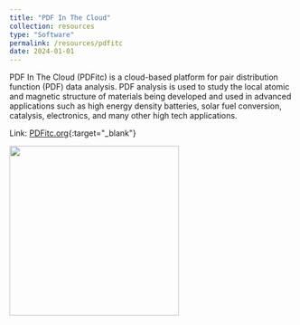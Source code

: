 ```yaml
---
title: "PDF In The Cloud"
collection: resources
type: "Software"
permalink: /resources/pdfitc
date: 2024-01-01
---
```


PDF In The Cloud (PDFitc) is a cloud-based platform for pair distribution function (PDF) data analysis. 
PDF analysis is used to study the local atomic and magnetic structure of materials being developed and used in advanced 
applications such as high energy density batteries, solar fuel conversion, catalysis, electronics, and many other high tech applications. 

Link: [PDFitc.org](https://www.pdfitc.org){:target="_blank"}

<image align="left" height="300" src="/images/resources/pdfitc.png"></image>
<br>

